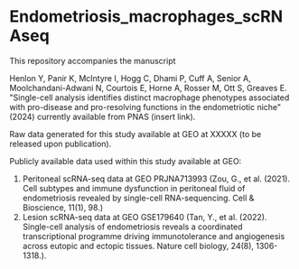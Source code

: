 # Endometriosis_macrophages_scRNAseq

This repository accompanies the manuscript

Henlon Y, Panir K, McIntyre I, Hogg C, Dhami P, Cuff A, Senior A, Moolchandani-Adwani N, Courtois E, Horne A, Rosser M, Ott S, Greaves E. "Single-cell analysis identifies distinct macrophage phenotypes associated with pro-disease and pro-resolving functions in the endometriotic niche" (2024) currently available from PNAS (insert link).

Raw data generated for this study available at GEO at XXXXX (to be released upon publication).

Publicly available data used within this study available at GEO:
1. Peritoneal scRNA-seq data at GEO PRJNA713993 (Zou, G., et al. (2021). Cell subtypes and immune dysfunction in peritoneal fluid of endometriosis revealed by single-cell RNA-sequencing. Cell & Bioscience, 11(1), 98.) 
2. Lesion scRNA-seq data at GEO GSE179640 (Tan, Y., et al. (2022). Single-cell analysis of endometriosis reveals a coordinated transcriptional programme driving immunotolerance and angiogenesis across eutopic and ectopic tissues. Nature cell biology, 24(8), 1306-1318.).
